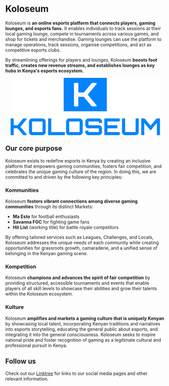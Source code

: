 # Koloseum

Koloseum is **an online esports platform that connects players, gaming lounges, and esports fans.** It enables individuals to track sessions at their local gaming lounge, compete in tournaments across various games, and shop for tickets and merchandise. Gaming lounges can use the platform to manage operations, track sessions, organise competitions, and act as competitive esports clubs.

By streamlining offerings for players and lounges, Koloseum **boosts foot traffic, creates new revenue streams, and establishes lounges as key hubs in Kenya's esports ecosystem.**

<div style="display: flex; justify-content: center; height: 180px; width: 100%;">
    <img style="object-fit: contain;" src="./logo.png" height="100%" width="auto" alt="Koloseum logo">
</div>

## Our core purpose

Koloseum exists to redefine esports in Kenya by creating an inclusive platform that empowers gaming communities, fosters fair competition, and celebrates the unique gaming culture of the region. In doing this, we are committed to and driven by the following key principles:

### Kommunities

Koloseum **fosters vibrant connections among diverse gaming communities** through its distinct Markets:

- **Ma Esto** for football enthusiasts
- **Savanna FGC** for fighting game fans
- **Hit List** (working title) for battle royale competitors

By offering tailored services such as Leagues, Challenges, and Locals, Koloseum addresses the unique needs of each community while creating opportunities for grassroots growth, camaraderie, and a unified sense of belonging in the Kenyan gaming scene.

### Kompetition

Koloseum **champions and advances the spirit of fair competition** by providing structured, accessible tournaments and events that enable players of all skill levels to showcase their abilities and grow their talents within the Koloseum ecosystem.

### Kulture

Koloseum **amplifies and markets a gaming culture that is uniquely Kenyan** by showcasing local talent, incorporating Kenyan traditions and narratives into esports storytelling, educating the general public about esports, and integrating it into the general consciousness. Koloseum seeks to inspire national pride and foster recognition of gaming as a legitimate cultural and professional pursuit in Kenya.

## Follow us

Check out our [Linktree](https://linktr.ee/koloseum.ke) for links to our social media pages and other relevant information.
